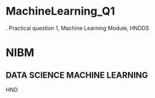# MachineLearning_Q1
.
Practical question 1, Machine Learning Module, HNDDS


# NIBM

## DATA SCIENCE MACHINE LEARNING

HND